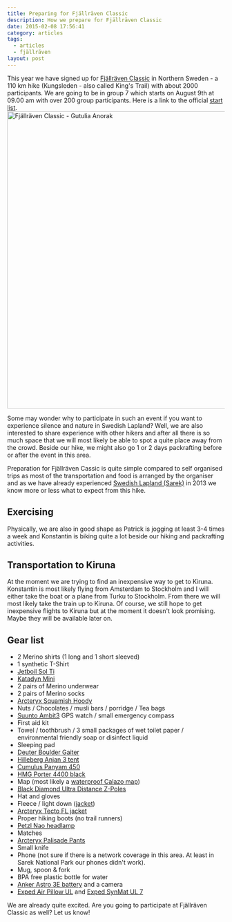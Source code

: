```yaml
---
title: Preparing for Fjällräven Classic
description: How we prepare for Fjällräven Classic
date: 2015-02-08 17:56:41
category: articles
tags: 
  - articles
  - fjällräven
layout: post
---
```


This year we have signed up for [Fjällräven Classic](http://www.fjallraven.com/classic/) in Northern Sweden - a 110 km hike (Kungsleden - also called King's Trail) with about 2000 participants. We are going to be in group 7 which starts on August 9th at 09.00 am with over 200 group participants. Here is a link to the official [start list](http://www.fjallraven.com/catalog/product/view/id/19254/s/start-list/category/485/).
<a href="https://www.flickr.com/photos/90204224@N07/16482970962" title="Fjällräven Classic"><img src="https://farm8.staticflickr.com/7421/16482970962_e112076e05_b.jpg" width="1024" height="688" alt="Fjällräven Classic - Gutulia Anorak"></a>

Some may wonder why to participate in such an event if you want to experience silence and nature in Swedish Lapland? Well, we are also interested to share experience with other hikers and after all there is so much space that we will most likely be able to spot a quite place away from the crowd. Beside our hike, we might also go 1 or 2 days packrafting before or after the event in this area.

Preparation for Fjällräven Cassic is quite simple compared to self organised trips as most of the transportation and food is arranged by the organiser and as we have already experienced [Swedish Lapland (Sarek)](http://hikeventures.com/hiking-and-packrafting-in-sarek-day-1/) in 2013 we know more or less what to expect from this hike.

## Exercising
Physically, we are also in good shape as Patrick is jogging at least 3-4 times a week and Konstantin is biking quite a lot beside our hiking and packrafting activities.

## Transportation to Kiruna
At the moment we are trying to find an inexpensive way to get to Kiruna. Konstantin is most likely flying from Amsterdam to Stockholm and I will either take the boat or a plane from Turku to Stockholm. From there we will most likely take the train up to Kiruna. Of course, we still hope to get inexpensive flights to Kiruna but at the moment it doesn't look promising. Maybe they will be available later on.

## Gear list
* 2 Merino shirts (1 long and 1 short sleeved)
* 1 synthetic T-Shirt
* [Jetboil Sol Ti](http://hikeventures.com/gear-review-jetboil-sol-ti/)
* [Katadyn Mini](http://hikeventures.com/gear-review-katadyn-mini-water-filter/)
* 2 pairs of Merino underwear
* 2 pairs of Merino socks
* [Arcteryx Squamish Hoody](http://hikeventures.com/gear-review-arcteryx-squamish-hoody/)
* Nuts / Chocolates / musli bars / porridge /  Tea bags
* [Suunto Ambit3](http://hikeventures.com/suunto-ambit3-ambit2-worth-upgrade/) GPS watch / small emergency compass
* First aid kit
* Towel / toothbrush / 3 small packages of wet toilet paper / environmental friendly soap or disinfect liquid
* Sleeping pad
* [Deuter Boulder Gaiter](http://hikeventures.com/deuter-boulder-gaiter/)
* [Hilleberg Anjan 3 tent](http://hikeventures.com/gear-review-hilleberg-anjan-for-the-summer/)
* [Cumulus Panyam 450](http://hikeventures.com/cumulus-panyam-450/) 
* [HMG Porter 4400 black](http://hikeventures.com/gear-review-hmg-porter-4400-black/)
* Map (most likely a [waterproof Calazo map](http://hikeventures.com/waterproof-maps/))
* [Black Diamond Ultra Distance Z-Poles](http://hikeventures.com/gear-review-black-diamond-ultra-distance-z-pole/)
* Hat and gloves
* Fleece / light down ([jacket](http://hikeventures.com/gear-review-montbell-u-dot-l-down-parka/))
* [Arcteryx Tecto FL jacket](http://hikeventures.com/arcteryx-tecto-fl-jacket/)
* Proper hiking boots (no trail runners)
* [Petzl Nao headlamp](http://hikeventures.com/petzl-nao-headlamp-test/)
* Matches
* [Arcteryx Palisade Pants](http://hikeventures.com/gear-review-arcteryx-palisade-pants/)
* Small knife
* Phone (not sure if there is a network coverage in this area. At least in Sarek National Park our phones didn't work).
* Mug, spoon & fork
* BPA free plastic bottle for water
* [Anker Astro 3E battery](http://hikeventures.com/how-to-charge-your-batteries-when-you-are-outdoors/) and a camera
* [Exped Air Pillow UL](http://hikeventures.com/exped-air-pillow-ul/) and [Exped SynMat UL 7](http://hikeventures.com/exped-synmat-ul-7/)

We are already quite excited. Are you going to participate at Fjällräven Classic as well? Let us know!
